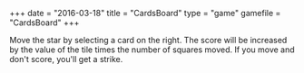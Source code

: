+++
date = "2016-03-18"
title = "CardsBoard"
type = "game"
gamefile = "CardsBoard"
+++

Move the star by selecting a card on the right. The score will be increased by the value of the tile times the number of squares moved.
If you move and don't score, you'll get a strike.

